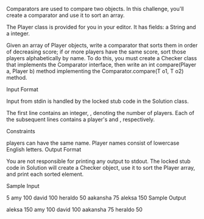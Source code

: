 Comparators are used to compare two objects. In this challenge, you'll create a comparator and use it to sort an array.

The Player class is provided for you in your editor. It has  fields: a  String and a  integer.

Given an array of  Player objects, write a comparator that sorts them in order of decreasing score; if  or more players have the same score, sort those players alphabetically by name. To do this, you must create a Checker class that implements the Comparator interface, then write an int compare(Player a, Player b) method implementing the Comparator.compare(T o1, T o2) method.

Input Format

Input from stdin is handled by the locked stub code in the Solution class.

The first line contains an integer, , denoting the number of players.
Each of the  subsequent lines contains a player's  and , respectively.

Constraints

 players can have the same name.
Player names consist of lowercase English letters.
Output Format

You are not responsible for printing any output to stdout. The locked stub code in Solution will create a Checker object, use it to sort the Player array, and print each sorted element.

Sample Input

5
amy 100
david 100
heraldo 50
aakansha 75
aleksa 150
Sample Output

aleksa 150
amy 100
david 100
aakansha 75
heraldo 50